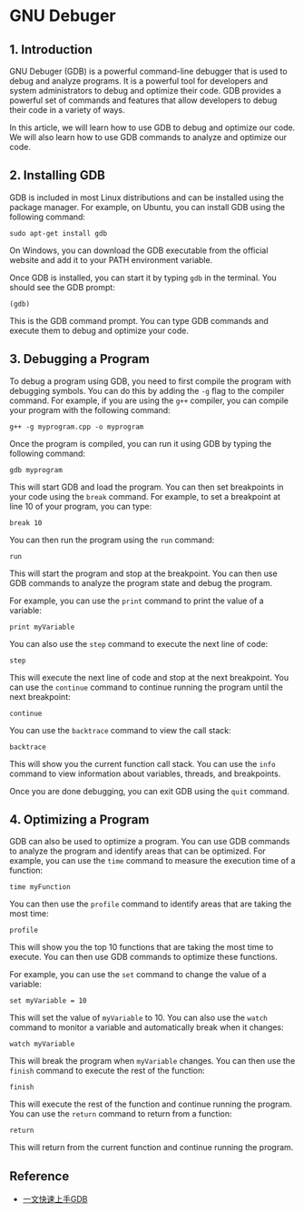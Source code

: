 #   GNU Debuger



## 1. Introduction

GNU Debuger (GDB) is a powerful command-line debugger that is used to debug and analyze programs. It is a powerful tool for developers and system administrators to debug and optimize their code. GDB provides a powerful set of commands and features that allow developers to debug their code in a variety of ways.

In this article, we will learn how to use GDB to debug and optimize our code. We will also learn how to use GDB commands to analyze and optimize our code.



## 2. Installing GDB

GDB is included in most Linux distributions and can be installed using the package manager. For example, on Ubuntu, you can install GDB using the following command:

```
sudo apt-get install gdb
```

On Windows, you can download the GDB executable from the official website and add it to your PATH environment variable.

Once GDB is installed, you can start it by typing `gdb` in the terminal. You should see the GDB prompt:

```
(gdb)
```

This is the GDB command prompt. You can type GDB commands and execute them to debug and optimize your code.



## 3. Debugging a Program

To debug a program using GDB, you need to first compile the program with debugging symbols. You can do this by adding the `-g` flag to the compiler command. For example, if you are using the `g++` compiler, you can compile your program with the following command:

```
g++ -g myprogram.cpp -o myprogram
```

Once the program is compiled, you can run it using GDB by typing the following command:

```
gdb myprogram
```

This will start GDB and load the program. You can then set breakpoints in your code using the `break` command. For example, to set a breakpoint at line 10 of your program, you can type:

```
break 10
```

You can then run the program using the `run` command:

```
run
```

This will start the program and stop at the breakpoint. You can then use GDB commands to analyze the program state and debug the program.

For example, you can use the `print` command to print the value of a variable:

```
print myVariable
```

You can also use the `step` command to execute the next line of code:

```
step
```

This will execute the next line of code and stop at the next breakpoint. You can use the `continue` command to continue running the program until the next breakpoint:

```
continue
```

You can use the `backtrace` command to view the call stack:

```
backtrace
```

This will show you the current function call stack. You can use the `info` command to view information about variables, threads, and breakpoints.

Once you are done debugging, you can exit GDB using the `quit` command.



## 4. Optimizing a Program

GDB can also be used to optimize a program. You can use GDB commands to analyze the program and identify areas that can be optimized. For example, you can use the `time` command to measure the execution time of a function:

```
time myFunction
```

 You can then use the `profile` command to identify areas that are taking the most time:
 
```
profile
```

This will show you the top 10 functions that are taking the most time to execute. You can then use GDB commands to optimize these functions.

For example, you can use the `set` command to change the value of a variable:

```
set myVariable = 10
```

This will set the value of `myVariable` to 10. You can also use the `watch` command to monitor a variable and automatically break when it changes:

```
watch myVariable
```

This will break the program when `myVariable` changes. You can then use the `finish` command to execute the rest of the function:

```
finish
```

This will execute the rest of the function and continue running the program. You can use the `return` command to return from a function:

```
return
```

This will return from the current function and continue running the program.

##  Reference

- [一文快速上手GDB](https://zhuanlan.zhihu.com/p/196763202)
